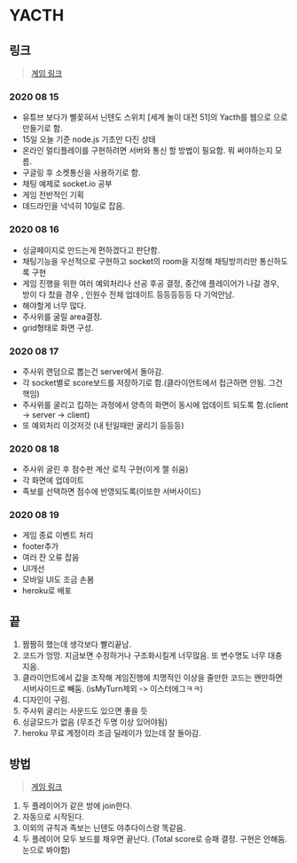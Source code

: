 # YACTH

## 링크

> [게임 링크](https://yachoo.herokuapp.com/)

### 2020 08 15

- 유튜브 보다가 삘꽂혀서 닌텐도 스위치 [세계 놀이 대전 51]의 Yacth를 웹으로 으로 만들기로 함.
- 15일 오늘 기준 node.js 기초만 다진 상태
- 온라인 멀티플레이를 구현하려면 서버와 통신 할 방법이 필요함. 뭐 써야하는지 모름.
- 구글링 후 소켓통신을 사용하기로 함.
- 채팅 예제로 socket.io 공부
- 게임 전반적인 기획
- 데드라인을 넉넉히 10일로 잡음.

### 2020 08 16

- 싱글페이지로 만드는게 편하겠다고 판단함.
- 채팅기능을 우선적으로 구현하고 socket의 room을 지정해 채팅방끼리만 통신하도록 구현
- 게임 진행을 위한 여러 예외처리나 선공 후공 결정, 중간에 플레이어가 나갈 경우, 방이 다 찼을 경우 , 인원수 전체 업데이트 등등등등등 다 기억안남.
- 해야할게 너무 많다.
- 주사위를 굴릴 area결정.
- grid형태로 화면 구성.

### 2020 08 17

- 주사위 랜덤으로 뽑는건 server에서 돌아감.
- 각 socket별로 score보드를 저장하기로 함.(클라이언트에서 접근하면 안됨. 그건 핵임)
- 주사위를 굴리고 킵하는 과정에서 양측의 화면이 동시에 업데이트 되도록 함.(client -> server -> client)
- 또 예외처리 이것저것 (내 턴일때만 굴리기 등등등)

### 2020 08 18

- 주사위 굴린 후 점수판 계산 로직 구현(이게 젤 쉬움)
- 각 화면에 업데이트
- 족보를 선택하면 점수에 반영되도록(이또한 서버사이드)

### 2020 08 19

- 게임 종료 이벤트 처리
- footer추가
- 여러 잔 오류 잡음
- UI개선
- 모바일 UI도 조금 손봄
- heroku로 배포

## 끝

1. 짬짬히 했는데 생각보다 빨리끝남.
2. 코드가 엉망. 지금보면 수정하거나 구조화시킬게 너무많음. 또 변수명도 너무 대충지음.
3. 클라이언트에서 값을 조작해 게임진행에 치명적인 이상을 줄만한 코드는 왠만하면 서버사이드로 빼둠. (isMyTurn제외 -> 이스터에그ㅋㅋ)
4. 디자인이 구림.
5. 주사위 굴리는 사운드도 있으면 좋을 듯
6. 싱글모드가 없음 (무조건 두명 이상 있어야됨)
7. heroku 무료 계정이라 조금 딜레이가 있는데 잘 돌아감.


## 방법

> [게임 링크](https://yachoo.herokuapp.com/)

1. 두 플레이어가 같은 방에 join한다.
2. 자동으로 시작된다.
3. 이외의 규칙과 족보는 닌텐도 야추다이스랑 똑같음.
4. 두 플레이어 모두 보드를 채우면 끝난다. (Total score로 승패 결정. 구현은 안해둠. 눈으로 봐야함)